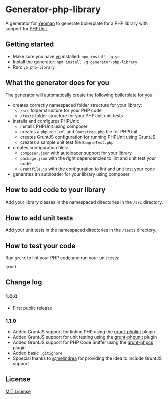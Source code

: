 # Generator-php-library

A generator for [Yeoman](http://yeoman.io) to generate boilerplate for a PHP library with support for [PHPUnit](http://phpunit.de).

## Getting started
- Make sure you have [yo](https://github.com/yeoman/yo) installed:
    `npm install -g yo`
- Install the generator: `npm install -g generator-php-library`
- Run: `yo php-library`

## What the generator does for you
The generator will automatically create the following boilerplate for you:

- creates correctly namespaced folder structure for your library:
    - `/src` folder structure for your PHP code
    - `/tests` folder structure for your PHPUnit unit tests
- installs and configures PHPUnit:
    - installs PHPUnit using composer
    - creates a `phpunit.xml` and `Bootstrap.php` file for PHPUnit
    - creates GruntJS configuration for running PHPUnit using GruntJS
    - creates a sample unit test file `SampleTest.php`
- creates configuration files:
    - `composer.json` with autoloader support for your library
    - `package.json` with the right dependencies to lint and unit test your code
    - `Gruntfile.js` with the configuration to lint and unit test your code
- generates an autoloader for your library using composer

## How to add code to your library

Add your library classes in the namespaced directories in the `/src` directory.

## How to add unit tests

Add your unit tests in the namespaced directories in the `/tests` directory.

## How to test your code

Run `grunt` to lint your PHP code and run your unit tests:

    grunt

## Change log

### 1.0.0

- First public release

### 1.1.0

- Added GruntJS support for linting PHP using the [grunt-phplint](https://github.com/jgable/grunt-phplint) plugin
- Added GruntJS support for unit testing using the [grunt-phpunit](https://github.com/SaschaGalley/grunt-phpunit) plugin
- Added GruntJS support for PHP Code Sniffer using the [grunt-phpcs](https://github.com/SaschaGalley/grunt-phpcs) plugin
- Added basic `.gitignore`
- Spoecial thanks to [@melindrea](https://github.com/Melindrea) for providing the idea to include GruntJS support

## License
[MIT License](http://en.wikipedia.org/wiki/MIT_License)
